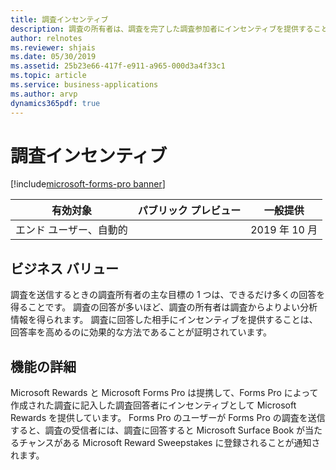 ```yaml
---
title: 調査インセンティブ
description: 調査の所有者は、調査を完了した調査参加者にインセンティブを提供することができます。
author: relnotes
ms.reviewer: shjais
ms.date: 05/30/2019
ms.assetid: 25b23e66-417f-e911-a965-000d3a4f33c1
ms.topic: article
ms.service: business-applications
ms.author: arvp
dynamics365pdf: true
---
```

# 調査インセンティブ
[!include[microsoft-forms-pro banner](../includes/microsoft-forms-pro.md)]

| 有効対象    |  パブリック プレビュー | 一般提供 | 
| ---------- | ---------- |---------- |
|エンド ユーザー、自動的|| 2019 年 10 月|


## ビジネス バリュー
<!-- bv start -->
調査を送信するときの調査所有者の主な目標の 1 つは、できるだけ多くの回答を得ることです。 調査の回答が多いほど、調査の所有者は調査からよりよい分析情報を得られます。 調査に回答した相手にインセンティブを提供することは、回答率を高めるのに効果的な方法であることが証明されています。 
<!-- bv end -->

## 機能の詳細
<!--feature detail start -->
Microsoft Rewards と Microsoft Forms Pro は提携して、Forms Pro によって作成された調査に記入した調査回答者にインセンティブとして Microsoft Rewards を提供しています。 Forms Pro のユーザーが Forms Pro の調査を送信すると、調査の受信者には、調査に回答すると Microsoft Surface Book が当たるチャンスがある Microsoft Reward Sweepstakes に登録されることが通知されます。 
<!--feature detail end -->










